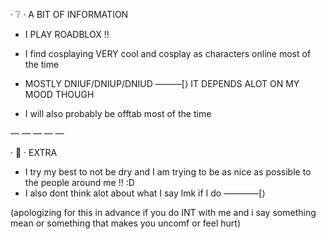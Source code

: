 · ❔ · A BIT OF INFORMATION 

- I PLAY ROADBLOX !!

- I find cosplaying VERY cool and cosplay as characters online most of the time

- MOSTLY DNIUF/DNIUP/DNIUD ———[⟩
IT DEPENDS ALOT ON MY MOOD THOUGH 

- I will also probably be offtab most of the time

— — — — —


· 💭 · EXTRA

- I try my best to not be dry and I am trying to be as nice as possible to the people around me !! :D
- I also dont think alot about what I say  lmk if I do  ————[⟩

(apologizing for this in advance 
if you do INT with me and i say something mean or something that makes you uncomf or feel hurt)
